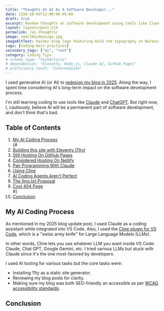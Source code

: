 ```yaml
---
title: "Thoughts On AI As A Software Developer..."
date: 2150-10-03T12:00:00-05:00
draft: true
excerpt: Random thoughts on software development using tools like Claude AI and methods like spec-driven development.
layout: layouts/post.njk
permalink: /ai-thoughts/
image: smallKaidezLogo.jpg
imageAltText: Kaidez blog logo featuring bold red typography in Barbara Kruger-inspired design
tags: [coding-best-practices]
secondary_tags: ["ai", "rant"]
category: Coding Tips
# schema_type: "TechArticle"
# dependencies: "Eleventy, Node.js, Claude AI, GitHub Pages"
# proficiency_level: "Intermediate"
---
```

I used generative AI (or AI) to <a href="/site-redesign-2025/">redesign my blog in 2025</a>. Along the way, I spent time considering AI's long-term impact on the software development process.

I'm still learning coding to use tools like <a href="https://claude.ai/">Claude</a> and <a href="https://chatgpt.com/">ChatGPT</a>. But right now, I, cautiously, believe AI will be a permanent part of software development, and don't think that's bad.

<h2>Table of Contents</h2>

<ol>
  <li>
    <a href="#my-ai-process">My AI Coding Process</a>
  </li>
  {# <li>
    <a href="#eleventy">Building this site with Eleventy (11ty)</a>
  </li>
  <li>
    <a href="#github-pages">Still Hosting On GitHub Pages</a>
  </li>
  <li>
    <a href="#netlify">Considered Hosting On Netlify</a>
  </li>
  <li>
    <a href="#pair-programming-with-claude">Pair Programming With Claude</a>
  </li>
  <li>
    <a href="#using-cline">Using Cline</a>
  </li>
  <li>
    <a href="#ai-agents-are-not-perfect">AI Coding Agents Aren't Perfect</a>
  </li>
  <li>
    <a href="#llms-txt-proposal">The llms.txt Proposal</a>
  </li>
  <li>
    <a href="#cool-404-page">Cool 404 Page</a>
  </li>#}
  <li>
    <a href="#conclusion">Conclusion</a>
  </li>
</ol>

<h2 id="my-ai-process">My AI Coding Process</h2>

As mentioned in my 2025 blog update post, I used Claude as a coding assistant while integrated into VS Code. Also, I used the <a href="https://cline.bot/">Cline plugin for VS Code</a>, which is a "swiss army knife" for Large Language Models (LLMs).

In other words, Cline lets you use whatever LLM you want inside VS Code: Claude, Chat GPT, Google Gemini, etc.  I tried various LLMs but stuck with Claude since it's the one most-favored by developers.

I used AI tooling for various tasks but the core tasks were:
<ul>
  <li>Installing 11ty as a static site generator.</li>
  <li>Reviewing my blog posts for clarity.</li>
  <li>Making sure my blog was both SEO-friendly an accessible as per <a href="https://www.w3.org/WAI/standards-guidelines/wcag/">WCAG accessibility standards</a>.</li>
</ul>

<h2 id="conclusion">Conclusion</h2>